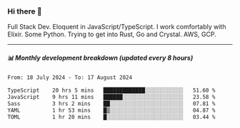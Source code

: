 ### Hi there 👋

Full Stack Dev. Eloquent in JavaScript/TypeScript. I work comfortably with Elixir. Some Python. Trying to get into Rust, Go and Crystal. AWS, GCP.

***

##### 📊 Monthly development breakdown (updated every 8 hours)

<!--START_SECTION:waka-->

```txt
From: 18 July 2024 - To: 17 August 2024

TypeScript    20 hrs 5 mins   █████████████░░░░░░░░░░░░   51.60 %
JavaScript    9 hrs 11 mins   ██████░░░░░░░░░░░░░░░░░░░   23.58 %
Sass          3 hrs 2 mins    ██░░░░░░░░░░░░░░░░░░░░░░░   07.81 %
YAML          1 hr 53 mins    █▒░░░░░░░░░░░░░░░░░░░░░░░   04.87 %
TOML          1 hr 20 mins    █░░░░░░░░░░░░░░░░░░░░░░░░   03.44 %
```

<!--END_SECTION:waka-->
